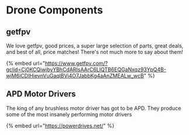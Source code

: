 # Drone Components

## getfpv

We love getfpv, good prices, a super large selection of parts, great deals, and best of all, price matches! There's not much more to say about them!

{% embed url="https://www.getfpv.com/?gclid=Cj0KCQjwjbyYBhCdARIsAArC6LIQTB6EQGaNxqz93YpQ4B-wjM6iCDIHievnVuGaqlBVi4O7JabbKg4aAnZMEALw_wcB" %}

## APD Motor Drivers

The king of any brushless motor driver has got to be APD. They produce some of the most insanely performing motor drivers&#x20;

{% embed url="https://powerdrives.net/" %}
